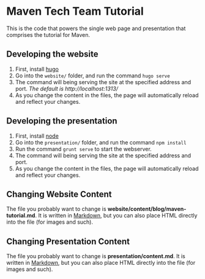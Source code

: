 Maven Tech Team Tutorial
===

This is the code that powers the single web page and presentation that comprises the tutorial for Maven.

## Developing the website
1. First, install [hugo](https://gohugo.io/)
2. Go into the `website/` folder, and run the command `hugo serve`
3. The command will being serving the site at the specified address and port. _The default is http://localhost:1313/_
4. As you change the content in the files, the page will automatically reload and reflect your changes.

## Developing the presentation
1. First, install [node](https://nodejs.org/en/)
2. Go into the `presentation/` folder, and run the command `npm install`
3. Run the command `grunt serve` to start the webserver.
3. The command will being serving the site at the specified address and port.
4. As you change the content in the files, the page will automatically reload and reflect your changes.

## Changing Website Content
The file you probably want to change is **website/content/blog/maven-tutorial.md**. It is written in [Markdown](https://github.com/adam-p/markdown-here/wiki/Markdown-Cheatsheet), but you can also place HTML directly into the file (for images and such).

## Changing Presentation Content
The file you probably want to change is **presentation/content.md**. It is written in [Markdown](https://github.com/adam-p/markdown-here/wiki/Markdown-Cheatsheet), but you can also place HTML directly into the file (for images and such).
